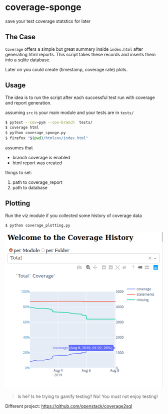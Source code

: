 # coverage-sponge

save your test coverage statstics for later

## The Case
``Coverage`` offers a simple but great summary inside ``index.html``
after generating html reports. This script takes these records and
inserts them into a sqlite database.

Later on you could  create (timestamp, coverage rate) plots.

## Usage
The idea is to run the script after each successful test run
with coverage and report generation.

assuming ``src`` is your main module and your tests are in ``tests/``

```bash
$ pytest --cov=pym --cov-branch  tests/
$ coverage html
$ python coverage_sponge.py
$ firefox "$(pwd)/htmlcov/index.html"
```

assumes that
 - branch coverage is enabled
 - html report was created

things to set:
 1. path to coverage_report
 2. path to database

## Plotting
Run the viz module if you collected some history of coverage data 

```bash
$ python coverage_plotting.py
```

![sample](sample.png)
> Is he? Is he trying to gamify testing? No! You must not enjoy testing!


Different project: https://github.com/openstack/coverage2sql
